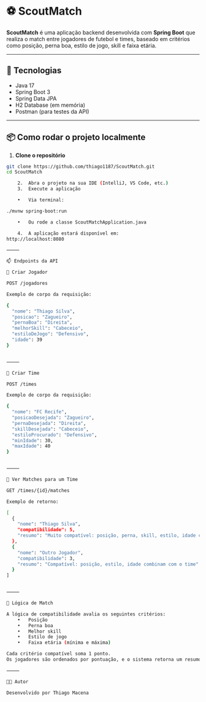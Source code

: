 # ⚽ ScoutMatch

**ScoutMatch** é uma aplicação backend desenvolvida com **Spring Boot** que realiza o match entre jogadores de futebol e times, baseado em critérios como posição, perna boa, estilo de jogo, skill e faixa etária.

---

## 🚀 Tecnologias

- Java 17  
- Spring Boot 3  
- Spring Data JPA  
- H2 Database (em memória)  
- Postman (para testes da API)  

---

## 📦 Como rodar o projeto localmente

1. **Clone o repositório**
```bash
git clone https://github.com/thiago1187/ScoutMatch.git
cd ScoutMatch

	2.	Abra o projeto na sua IDE (IntelliJ, VS Code, etc.)
	3.	Execute a aplicação

	•	Via terminal:

./mvnw spring-boot:run

	•	Ou rode a classe ScoutMatchApplication.java

	4.	A aplicação estará disponível em:
http://localhost:8080

⸻

📫 Endpoints da API

🔹 Criar Jogador

POST /jogadores

Exemplo de corpo da requisição:

{
  "nome": "Thiago Silva",
  "posicao": "Zagueiro",
  "pernaBoa": "Direita",
  "melhorSkill": "Cabeceio",
  "estiloDeJogo": "Defensivo",
  "idade": 39
}


⸻

🔹 Criar Time

POST /times

Exemplo de corpo da requisição:

{
  "nome": "FC Recife",
  "posicaoDesejada": "Zagueiro",
  "pernaDesejada": "Direita",
  "skillDesejada": "Cabeceio",
  "estiloProcurado": "Defensivo",
  "minIdade": 30,
  "maxIdade": 40
}


⸻

🔹 Ver Matches para um Time

GET /times/{id}/matches

Exemplo de retorno:

[
  {
    "nome": "Thiago Silva",
    "compatibilidade": 5,
    "resumo": "Muito compatível: posição, perna, skill, estilo, idade combinam com o time"
  },
  {
    "nome": "Outro Jogador",
    "compatibilidade": 3,
    "resumo": "Compatível: posição, estilo, idade combinam com o time"
  }
]


⸻

🧠 Lógica de Match

A lógica de compatibilidade avalia os seguintes critérios:
	•	Posição
	•	Perna boa
	•	Melhor skill
	•	Estilo de jogo
	•	Faixa etária (mínima e máxima)

Cada critério compatível soma 1 ponto.
Os jogadores são ordenados por pontuação, e o sistema retorna um resumo explicando o grau de compatibilidade.

⸻

👨‍💻 Autor

Desenvolvido por Thiago Macena
